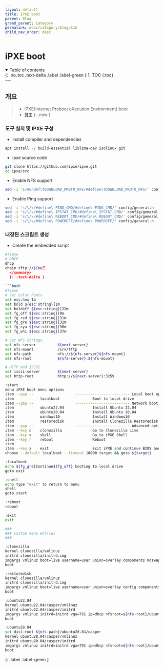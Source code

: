 ```yaml
---
layout: default
title: IPXE boot
parent: Blog
grand_parent: Category
permalink: docs/category/blog/115
child_nav_order: desc
---
```

# iPXE boot
<details open markdown="block">
  <summary>
    Table of contents
  </summary>
  {: .no_toc .text-delta .label .label-green }
1. TOC
{:toc}
</details>
---

## 개요

> - iPXE(Internet Preboot eXecution Environment) boot
> - [참조](https://gist.github.com/rikka0w0/50895b82cbec8a3a1e8c7707479824c1#file-ipxe_build-md)
{: .new }

### 도구 설치 및 IPXE 구성

- Install compiler and dependencies

```bash
apt install -y build-essential liblzma-dev isolinux git
```

- ipxe source code

```bash
git clone https://github.com/ipxe/ipxe.git
cd ipxe/src
```

- Enable NFS support

```bash
sed -i 's/#undef\tDOWNLOAD_PROTO_NFS/#define\tDOWNLOAD_PROTO_NFS/' config/general.h
```

- Enable Ping support

```bash
sed -i 's/\/\/#define\ PING_CMD/#define\ PING_CMD/' config/general.h
sed -i 's/\/\/#define\ IPSTAT_CMD/#define\ IPSTAT_CMD/' config/general.h
sed -i 's/\/\/#define\ REBOOT_CMD/#define\ REBOOT_CMD/' config/general.h
sed -i 's/\/\/#define\ POWEROFF/#define\ POWEROFF/' config/general.h
```

### 내장된 스크립트 생성

- Create the embedded script

```bash
#!ipxe
# DHCP
dhcp
chain tftp://${ne드
  </summary>
  {: .text-delta }
  
```bash
#!ipxe
# Set Color Fonts
set esc:hex 1b
set bold ${esc:string}[1m
set boldoff ${esc:string}[22m
set fg_off ${esc:string}[0m
set fg_red ${esc:string}[31m
set fg_gre ${esc:string}[32m
set fg_cya ${esc:string}[36m
set fg_whi ${esc:string}[37m

# Set NFS strings
set nfs-server          ${next-server}
set nfs-mount           /srv/tftp
set nfs-path            nfs://${nfs-server}${nfs-mount}
set nfs-root            ${nfs-server}:${nfs-mount}

# HTTP and iSCSI
set iscsi-server        ${next-server}
set http-root           http://${next-server}:3259

:start
menu iPXE boot menu options
item --gap --                   ------------------------- Local boot options ------------------------------
item            localboot               Boot to local drive
item --gap --                   ------------------------- Network boot options ----------------------------
item            ubuntu22.04             Install Ubuntu 22.04
item            ubuntu20.04             Install Ubuntu 20.04
item            windows10               Install Windows10
item            restoredisk             Install Clonezilla Restoredisk xm-Mail20_G9
item --gap --                   ------------------------- Advanced options -------------------------------
item --key c    clonezilla              Go to Clonezilla Live
item --key s    shell                   Go to iPXE Shell
item --key r    reboot                  Reboot
item
item --key x    exit                    Exit iPXE and continue BIOS boot
choose --default localboot --timeout 10000 target && goto ${target}

:localboot
echo ${fg_gre}Continue${fg_off} booting to local drive
goto exit

:shell
echo Type "exit" to return to menu
shell
goto start

:reboot
reboot

:exit
exit

###
### Custom menu entries
###

:clonezilla
kernel clonezilla/vmlinuz
initrd clonezilla/initrd.img
imgargs vmlinuz boot=live username=user union=overlay components noswap noprompt vga=791 keyboard-layouts=us locales=en_US.UTF-8 fetch=tftp://${nfs-server}/clonezilla/filesystem.squashfs
boot

:restoredisk
kernel clonezilla/vmlinuz
initrd clonezilla/initrd.img
imgargs vmlinuz boot=live username=user union=overlay config components quiet noswap edd=on nomodeset enforcing=0 noeject vga=791 fetch=tftp://${nfs-server}/clonezilla/filesystem.squashfs ocs_prerun="dhclient -v" ocs_prerun1="echo '1234' | sshfs root@${nfs-server}:/home/partimag /home/partimag -p 22 -o noatime -o ssh_command='ssh -oStrictHostKeyChecking=No' -o password_stdin" ocs_live_run="/usr/sbin/ocs-sr -g auto -e1 auto -e2 -r -j2 -icds -k1 -p reboot restoredisk xm-Mail20_G9 sda" keyboard-layouts=NONE ocs_live_batch="no" locales="en_US.UTF-8" nolocales
boot

:ubuntu22.04
kernel ubuntu22.04/casper/vmlinuz
initrd ubuntu22.04/casper/initrd
imgargs vmlinuz initrd=initrd vga=791 ip=dhcp nfsroot=${nfs-root}/ubuntu22.04 netboot=nfs boot=casper maybe-ubiquity quiet splash ---
boot

:ubuntu20.04
set dist-root ${nfs-path}/ubuntu20.04/casper
kernel ubuntu20.04/casper/vmlinuz
initrd ubuntu20.04/casper/initrd
imgargs vmlinuz initrd=initrd vga=791 ip=dhcp nfsroot=${nfs-root}/ubuntu20.04 netboot=nfs boot=casper maybe-ubiquity quiet splash ---
boot
```

</details>
{: .label .label-green }
